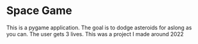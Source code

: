 # Space Game
This is a pygame application. The goal is to dodge asteroids for aslong as you can.
The user gets 3 lives. This was a project I made around 2022
